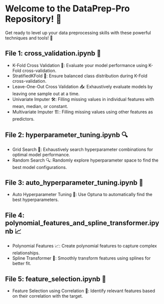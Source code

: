
<body>
  <h1>Welcome to the DataPrep-Pro Repository! 🚀</h1>
  <p>Get ready to level up your data preprocessing skills with these powerful techniques and tools! 🌟</p>

  <h2>File 1: cross_validation.ipynb 🎯</h2>
  <ul>
    <li>K-Fold Cross Validation 🔢: Evaluate your model performance using K-Fold cross-validation.</li>
    <li>StratifiedKFold 🎲: Ensure balanced class distribution during K-Fold cross-validation.</li>
    <li>Leave-One-Out Cross Validation 📤: Exhaustively evaluate models by leaving one sample out at a time.</li>
    <li>Univariate Imputer 🛠️: Filling missing values in individual features with mean, median, or constant.</li>
    <li>Multivariate Imputer 🏗️: Filling missing values using other features as predictors.</li>
  </ul>

  <h2>File 2: hyperparameter_tuning.ipynb 🔍</h2>
  <ul>
    <li>Grid Search 🔎: Exhaustively search hyperparameter combinations for optimal model performance.</li>
    <li>Random Search 🔍: Randomly explore hyperparameter space to find the best model configurations.</li>
  </ul>

  <h2>File 3: auto_hyperparameter_tuning.ipynb 🔄</h2>
  <ul>
    <li>Auto Hyperparameter Tuning 🔄: Use Optuna to automatically find the best hyperparameters.</li>
  </ul>

  <h2>File 4: polynomial_features_and_spline_transformer.ipynb 📈</h2>
  <ul>
    <li>Polynomial Features 📈: Create polynomial features to capture complex relationships.</li>
    <li>Spline Transformer 🔄: Smoothly transform features using splines for better fit.</li>
  </ul>

  <h2>File 5: feature_selection.ipynb 🎯</h2>
  <ul>
    <li>Feature Selection using Correlation 🎯: Identify relevant features based on their correlation with the target.</li>
  </ul>
</body>

</html>

